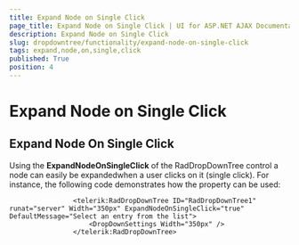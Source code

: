 ```yaml
---
title: Expand Node on Single Click
page_title: Expand Node on Single Click | UI for ASP.NET AJAX Documentation
description: Expand Node on Single Click
slug: dropdowntree/functionality/expand-node-on-single-click
tags: expand,node,on,single,click
published: True
position: 4
---
```


# Expand Node on Single Click



## Expand Node On Single Click

Using the **ExpandNodeOnSingleClick** of the RadDropDownTree control a node can easily be expandedwhen a user clicks on it (single click). For instance, the following code demonstrates how the property can be used:

````ASPNET
	            <telerik:RadDropDownTree ID="RadDropDownTree1" runat="server" Width="350px" ExpandNodeOnSingleClick="true"  DefaultMessage="Select an entry from the list">
	                <DropDownSettings Width="350px" />
	            </telerik:RadDropDownTree>
````


